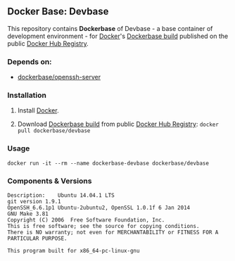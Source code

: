 ## Docker Base: Devbase


This repository contains **Dockerbase** of Devbase - a base container of development environment - for [Docker](https://www.docker.com/)'s [Dockerbase build](https://registry.hub.docker.com/u/dockerbase/devbase/) published on the public [Docker Hub Registry](https://registry.hub.docker.com/).


### Depends on:

* [dockerbase/openssh-server](https://registry.hub.docker.com/u/dockerbase/openssh-server)


### Installation

1. Install [Docker](https://docs.docker.com/installation/).

2. Download [Dockerbase build](https://registry.hub.docker.com/u/dockerbase/devbase/) from public [Docker Hub Registry](https://registry.hub.docker.com/): `docker pull dockerbase/devbase`


### Usage

    docker run -it --rm --name dockerbase-devbase dockerbase/devbase

### Components & Versions

    Description:	Ubuntu 14.04.1 LTS
    git version 1.9.1
    OpenSSH_6.6.1p1 Ubuntu-2ubuntu2, OpenSSL 1.0.1f 6 Jan 2014
    GNU Make 3.81
    Copyright (C) 2006  Free Software Foundation, Inc.
    This is free software; see the source for copying conditions.
    There is NO warranty; not even for MERCHANTABILITY or FITNESS FOR A
    PARTICULAR PURPOSE.
    
    This program built for x86_64-pc-linux-gnu
